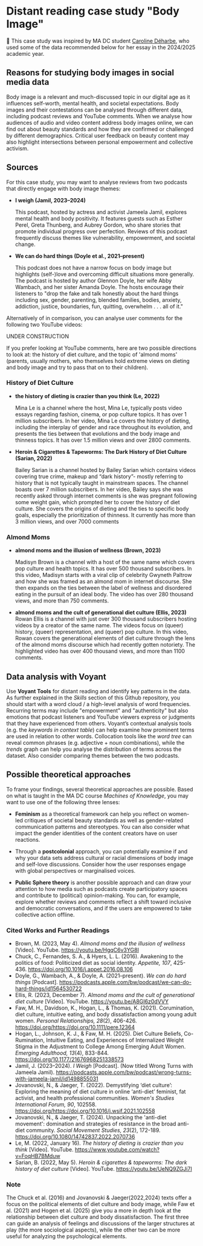 # Distant reading case study "Body Image"

🙌 This case study was inspired by MA DC student [Caroline Déharbe](https://nl.linkedin.com/in/caroline-d%C3%A9harbe-013669185/fr), who used some of the data recommended below for her essay in the 2024/2025 academic year.

## Reasons for studying body images in social media data

Body image is a relevant and much-discussed topic in our digital age as it influences self-worth, mental health, and societal expectations. Body images and their contestations can be analysed through different data, including podcast reviews and YouTube comments.
When we analyse how audiences of audio and video content address body images online, we can find out about beauty standards and how they are confirmed or challenged by different demographics. Critical user feedback on beauty content may
also highlight intersections between personal empowerment and collective activism.

## Sources

For this case study, you may want to analyse reviews from two podcasts that directly engage with body image themes:

- **I weigh (Jamil, 2023–2024)**

   This podcast, hosted by actress and activist Jameela Jamil, explores mental health and body positivity. It features guests such as Esther Perel, Greta Thunberg, and Aubrey Gordon,
who share stories that promote individual progress over perfection. Reviews of this podcast frequently discuss themes like vulnerability, empowerment, and societal change.

- **We can do hard things (Doyle et al., 2021–present)**
  
   This podcast does not have a narrow focus on body image but highlights (self-)love and overcoming difficult situations more generally. The podcast is hosted by author Glennon Doyle, her wife Abby Wambach, and her sister Amanda Doyle. The hosts encourage their listeners to "drop the fake and talk honestly about the hard
   things including sex, gender, parenting, blended families, bodies, anxiety, addiction, justice, boundaries, fun, quitting, overwhelm . . . all of it."

Alternatively of in comparison, you can analyse user comments for the following two YouTube videos:

UNDER CONSTRUCTION

If you prefer looking at YouTube comments, here are two possible directions to look at: the history of diet culture, and the topic of 'almond moms' (parents, usually mothers, who themselves hold extreme views on dieting and body image and try to pass that on to their children).

### History of Diet Culture
- **the history of dieting is crazier than you think (Le, 2022)**

   Mina Le is a channel where the host, Mina Le, typically posts video essays regarding fashion, cinema, or pop culture topics. It has over 1 million subscribers. In her video, Mina Le covers the history of dieting, including the interplay of gender and race throughout its evolution, and presents the ties between that evolutions and the body image and thinness topics. It has over 1.5 million views and over 2800 comments.

- **Heroin & Cigarettes & Tapeworms: The Dark History of Diet Culture (Sarian, 2022)**

   Bailey Sarian is a channel hosted by Bailey Sarian which contains videos covering true crime, makeup and “dark history”- mostly referring to history that is not typically taught in mainstream spaces. The channel boasts over 7 million subscribers. In her video, Bailey says she was recently asked through internet comments is she was pregnant following some weight gain, which prompted her to cover the history of diet culture. She covers the origins of dieting and the ties to specific body goals, especially the prioritization of thinness. It currently has more than 3 million views, and over 7000 comments

### Almond Moms

- **almond moms and the illusion of wellness (Brown, 2023)**

   Madisyn Brown is a channel with a host of the same name which covers pop culture and health topics. It has over 500 thousand subscribers. In this video, Madisyn starts with a viral clip of celebrity Gwyneth Paltrow and how she was framed as an almond mom in internet discourse. She then expands on the ties between the label of wellness and disordered eating in the pursuit of an ideal body. The video has over 280 thousand views, and more than 750 comments.

- **almond moms and the cult of generational diet culture (Ellis, 2023)**
   Rowan Ellis is a channel with just over 300 thousand subscribers hosting videos by a creator of the same name. The videos focus on (queer) history, (queer) representation, and (queer) pop culture. In this video, Rowan covers the generational elements of diet culture through the lens of the almond moms discourse which had recently gotten notoriety. The highlighted video has over 400 thousand views, and more than 1100 comments.


## Data analysis with Voyant

Use **Voyant Tools** for distant reading and identify key patterns in the data. As further explained in the *Skills* section of this Github repository, you should start with a word cloud / a high-level analysis of
word frequencies. Recurring terms may include "empowerment" and "authenticity" but also emotions that podcast listeners and YouTube viewers express or judgments that they have experienced from others. Voyant’s contextual analysis tools
(e.g. the *keywords in context table*) can help examine how prominent terms are used in relation to other words. Collocation tools like the *word tree* can reveal common phrases (e.g. adjective + noun combinations),
while the *trends* graph can help you analyse the distribution of terms across the dataset. Also consider comparing themes between the two podcasts.

## Possible theoretical approaches

To frame your findings, several theoretical approaches are possible. Based on what is taught in the MA DC course *Machines of Knowledge*, you may want to use one of the following three lenses:

- **Feminism** as a theoretical framework can help you reflect on women-led critiques of societal beauty standards as well as gender-related communication patterns and stereotypes. You can also consider what impact the gender identities of the content creators
have on user reactions.

- Through a **postcolonial** approach, you can potentially examine if and why your data sets address cultural or racial dimensions of body image and self-love discussions. Consider how the user responses engage with global perspectives or marginalised voices.

- **Public Sphere theory** is another possible approach and can draw your attention to how media such as podcasts create participatory spaces and contribute to (political) opinion-making. You can, for example,
explore whether reviews and comments reflect a shift toward inclusive and democratic conversations, and if the users are empowered to take collective action offline.

### Cited Works and Further Readings
- Brown, M. (2023, May 4). *Almond moms and the illusion of wellness* [Video]. YouTube. https://youtu.be/HgqC6v3YG8I
- Chuck, C., Fernandes, S. A., & Hyers, L. L. (2016). Awakening to the politics of food: Politicized diet as social identity. *Appetite, 107*, 425-436. https://doi.org/10.1016/j.appet.2016.08.106
- Doyle, G., Wambach, A., & Doyle, A. (2021–present). *We can do hard things* [Podcast]. https://podcasts.apple.com/bw/podcast/we-can-do-hard-things/id1564530722
- Ellis, R. (2023, December 7). *Almond moms and the cult of generational diet culture* [Video]. YouTube. https://youtu.be/A8GI6z0dVVY
- Faw, M. H., Davidson, K., Hogan, L., & Thomas, K. (2021). Corumination, diet culture, intuitive eating, and body dissatisfaction among young adult women. *Personal Relationships, 28*(2), 406-426. https://doi.org/https://doi.org/10.1111/pere.12364 
- Hogan, L., Johnson, K. J., & Faw, M. H. (2025). Diet Culture Beliefs, Co-Rumination, Intuitive Eating, and Experiences of Internalized Weight Stigma in the Adjustment to College Among Emerging Adult Women. *Emerging Adulthood, 13*(4), 833-844. https://doi.org/10.1177/21676968251338573
- Jamil, J. (2023–2024). *I Weigh* [Podcast]. (Now titled Wrong Turns with Jameela Jamil). https://podcasts.apple.com/bw/podcast/wrong-turns-with-jameela-jamil/id1498855031
- Jovanovski, N., & Jaeger, T. (2022). Demystifying ‘diet culture’: Exploring the meaning of diet culture in online ‘anti-diet’ feminist, fat activist, and health professional communities. *Women's Studies International Forum, 90*, 102558. https://doi.org/https://doi.org/10.1016/j.wsif.2021.102558 
- Jovanovski, N., & Jaeger, T. (2024). Unpacking the 'anti-diet movement': domination and strategies of resistance in the broad anti-diet community. *Social Movement Studies, 23*(2), 172-189. https://doi.org/10.1080/14742837.2022.2070736
- Le, M. (2022, January 16). *The history of dieting is crazier than you think* [Video]. YouTube. https://www.youtube.com/watch?v=FoqHB7BMduw
- Sarian, B. (2022, May 5). *Heroin & cigarettes & tapeworms: The dark history of diet culture* [Video]. YouTube. https://youtu.be/UeNQ9ZGJi7I

### Note
The Chuck et al. (2016) and Jovanovski & Jaeger(2022,2024) texts offer a focus on the political elements of diet culture and body image, while Faw et al. (2021) and Hogen et al. (2025) give you a more in depth look at the relationship between diet culture and body dissatisfaction. The first three can guide an analysis of feelings and discussions of the larger structures at play (the more sociological aspects), while the other two can be more useful for analyzing the psychological elements.


